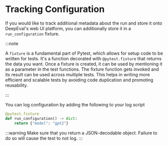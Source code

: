 # Tracking Configuration

If you would like to track additional metadata about the run and store it onto DeepEval's web UI platform, you can additionally store it in a `run_configuration` fixture.

:::note

A `fixture` is a fundamental part of Pytest, which allows for setup code to be written for tests. It's a function decorated with `@pytest.fixture` that returns the data you want. Once a fixture is created, it can be used by mentioning it as a parameter in the test functions. The fixture function gets invoked and its result can be used across multiple tests. This helps in writing more efficient and scalable tests by avoiding code duplication and promoting reusability.

:::

You can log configuration by adding the following to your log script

```python
@pytest.fixture
def run_configuration() -> dict:
    return {"model": "gpt2"}
```

:::warning
Make sure that you return a JSON-decodable object. Failure to do so will cause the test to not log.
:::

